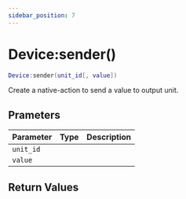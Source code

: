 ```yaml
---
sidebar_position: 7
---
```


# Device:sender()
```lua
Device:sender(unit_id[, value])
```
Create a native-action to send a value to output unit.


## Prameters
|Parameter|Type|Description|
|-|-|-|
|`unit_id`|||
|`value`|||


## Return Values
